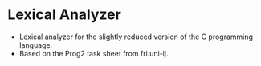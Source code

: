 # Lexical Analyzer
- Lexical analyzer for the slightly reduced version of the C programming language.
- Based on the Prog2 task sheet from fri.uni-lj.
